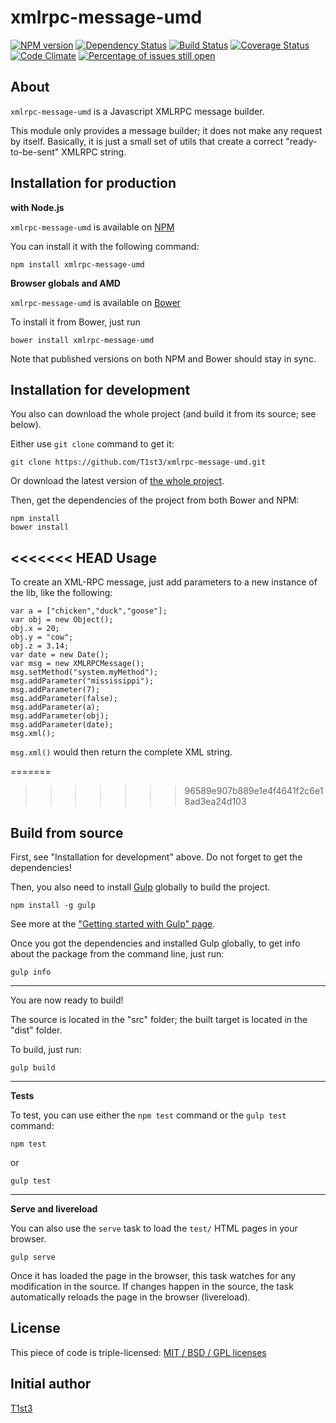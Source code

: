 xmlrpc-message-umd
==================


[![NPM version](https://img.shields.io/npm/v/xmlrpc-message-umd.svg)](https://www.npmjs.com/package/xmlrpc-message-umd)
[![Dependency Status](https://img.shields.io/david/T1st3/xmlrpc-message-umd.svg)](https://david-dm.org/t1st3/xmlrpc-message-umd)
[![Build Status](https://img.shields.io/travis/T1st3/xmlrpc-message-umd.svg)](https://travis-ci.org/T1st3/xmlrpc-message-umd)
[![Coverage Status](https://img.shields.io/coveralls/T1st3/xmlrpc-message-umd.svg)](https://coveralls.io/r/T1st3/xmlrpc-message-umd)
[![Code Climate](https://img.shields.io/codeclimate/github/T1st3/xmlrpc-message-umd.svg)](https://codeclimate.com/github/T1st3/xmlrpc-message-umd)
[![Percentage of issues still open](http://isitmaintained.com/badge/open/t1st3/xmlrpc-message-umd.svg)](http://isitmaintained.com/project/t1st3/xmlrpc-message-umd "Percentage of issues still open")



About
---

`xmlrpc-message-umd` is a Javascript XMLRPC message builder. 

This module only provides a message builder; it does not make any request by itself.
Basically, it is just a small set of utils that create a correct "ready-to-be-sent" XMLRPC string.



Installation for production
---

**with Node.js**

`xmlrpc-message-umd` is available on [NPM](https://www.npmjs.com/package/xmlrpc-message-umd)

You can install it with the following command:

    npm install xmlrpc-message-umd


**Browser globals and AMD**


`xmlrpc-message-umd` is available on [Bower](http://bower.io/search/?q=xmlrpc-message-umd)

To install it from Bower, just run 

    bower install xmlrpc-message-umd

Note that published versions on both NPM and Bower should stay in sync.



Installation for development
---


You also can download the whole project (and build it from its source; see below).

Either use `git clone` command to get it:

    git clone https://github.com/T1st3/xmlrpc-message-umd.git

Or download the latest version of [the whole project](https://github.com/T1st3/xmlrpc-message-umd/archive/master.zip).

Then, get the dependencies of the project from both Bower and NPM:

    npm install
    bower install


<<<<<<< HEAD
Usage
---

To create an XML-RPC message, just add parameters to a new instance of the lib, like the following:


    var a = ["chicken","duck","goose"];
    var obj = new Object();
    obj.x = 20;
    obj.y = "cow";
    obj.z = 3.14;
    var date = new Date();
    var msg = new XMLRPCMessage();
    msg.setMethod("system.myMethod");
    msg.addParameter("mississippi");
    msg.addParameter(7);
    msg.addParameter(false);
    msg.addParameter(a);
    msg.addParameter(obj);
    msg.addParameter(date);
    msg.xml();


`msg.xml()` would then return the complete XML string.

=======
>>>>>>> 96589e907b889e1e4f4641f2c6e18ad3ea24d103



Build from source
---


First, see "Installation for development" above. 
Do not forget to get the dependencies!

Then, you also need to install [Gulp](http://gulpjs.com/) globally to build the project.

    npm install -g gulp

See more at the ["Getting started with Gulp" page](https://github.com/gulpjs/gulp/blob/master/docs/getting-started.md#getting-started).

Once you got the dependencies and installed Gulp globally, to get info about the package from the command line, just run:

    gulp info


---

You are now ready to build!

The source is located in the "src" folder; the built target is located in the "dist" folder.

To build, just run:

    gulp build

---

**Tests**

To test, you can use either the `npm test` command or the `gulp test` command:

    npm test

or

    gulp test


---

**Serve and livereload**

You can also use the `serve` task to load the `test/` HTML pages in your browser.

    gulp serve

Once it has loaded the page in the browser, this task watches for any modification in the source.
If changes happen in the source, the task automatically reloads the page in the browser (livereload).



License
---


This piece of code is triple-licensed: [MIT / BSD / GPL licenses](https://github.com/T1st3/xmlrpc-message-umd/blob/master/LICENSE)



Initial author
---

[T1st3](https://github.com/T1st3/) 
